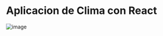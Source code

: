 # Aplicacion de Clima con React
![image](https://github.com/user-attachments/assets/875dbffb-e185-412c-be8b-2725c1263d05)

